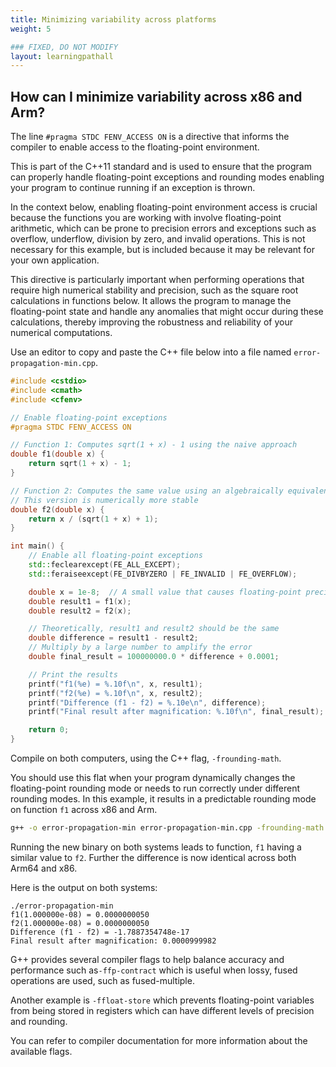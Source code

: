 ```yaml
---
title: Minimizing variability across platforms
weight: 5

### FIXED, DO NOT MODIFY
layout: learningpathall
---
```


## How can I minimize variability across x86 and Arm?

The line `#pragma STDC FENV_ACCESS ON` is a directive that informs the compiler to enable access to the floating-point environment. 

This is part of the C++11 standard and is used to ensure that the program can properly handle floating-point exceptions and rounding modes enabling your program to continue running if an exception is thrown. 

In the context below, enabling floating-point environment access is crucial because the functions you are working with involve floating-point arithmetic, which can be prone to precision errors and exceptions such as overflow, underflow, division by zero, and invalid operations. This is not necessary for this example, but is included because it may be relevant for your own application. 

This directive is particularly important when performing operations that require high numerical stability and precision, such as the square root calculations in functions below. It allows the program to manage the floating-point state and handle any anomalies that might occur during these calculations, thereby improving the robustness and reliability of your numerical computations.

Use an editor to copy and paste the C++ file below into a file named `error-propagation-min.cpp`. 

```cpp
#include <cstdio>
#include <cmath>
#include <cfenv>

// Enable floating-point exceptions
#pragma STDC FENV_ACCESS ON

// Function 1: Computes sqrt(1 + x) - 1 using the naive approach
double f1(double x) {
    return sqrt(1 + x) - 1;
}

// Function 2: Computes the same value using an algebraically equivalent transformation
// This version is numerically more stable
double f2(double x) {
    return x / (sqrt(1 + x) + 1);
}

int main() {
    // Enable all floating-point exceptions
    std::feclearexcept(FE_ALL_EXCEPT);
    std::feraiseexcept(FE_DIVBYZERO | FE_INVALID | FE_OVERFLOW);

    double x = 1e-8;  // A small value that causes floating-point precision issues
    double result1 = f1(x);
    double result2 = f2(x);

    // Theoretically, result1 and result2 should be the same
    double difference = result1 - result2;
    // Multiply by a large number to amplify the error
    double final_result = 100000000.0 * difference + 0.0001;

    // Print the results
    printf("f1(%e) = %.10f\n", x, result1);
    printf("f2(%e) = %.10f\n", x, result2);
    printf("Difference (f1 - f2) = %.10e\n", difference);
    printf("Final result after magnification: %.10f\n", final_result);

    return 0;
}
```

Compile on both computers, using the C++ flag, `-frounding-math`. 

You should use this flat when your program dynamically changes the floating-point rounding mode or needs to run correctly under different rounding modes. In this example, it results in a predictable rounding mode on function `f1` across x86 and Arm. 

```bash
g++ -o error-propagation-min error-propagation-min.cpp -frounding-math
```

Running the new binary on both systems leads to function, `f1` having a similar value to `f2`. Further the difference is now identical across both Arm64 and x86. 

Here is the output on both systems:

```output
./error-propagation-min 
f1(1.000000e-08) = 0.0000000050
f2(1.000000e-08) = 0.0000000050
Difference (f1 - f2) = -1.7887354748e-17
Final result after magnification: 0.0000999982
```

G++ provides several compiler flags to help balance accuracy and performance such as`-ffp-contract` which is useful when lossy, fused operations are used, such as fused-multiple. 

Another example is `-ffloat-store` which prevents floating-point variables from being stored in registers which can have different levels of precision and rounding. 

You can refer to compiler documentation for more information about the available flags.

